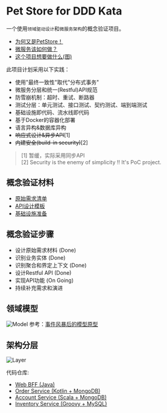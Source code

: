 # Pet Store for DDD Kata

一个使用`领域驱动设计`和`微服务架构`的概念验证项目。

- [为何又是PetStore！](https://github.com/microservices-kata/petstore-materials/blob/master/WhyAnotherPetstore.md)
- [微服务该如何做？](https://github.com/microservices-kata/petstore-materials/blob/master/HowToDoItRight.md)
- [这个项目想要做什么(图)](https://github.com/microservices-kata/petstore-materials/blob/master/image/Goals.png)

此项目计划采用以下实践：

- 使用"最终一致性"取代"分布式事务"
- 微服务分层和统一(Restful)API规范
- 防雪崩机制：超时、重试、断路器
- 测试分层：单元测试、接口测试、契约测试、端到端测试
- 基础设施即代码、流水线即代码
- 基于Docker的容器化部署
- 语言异构&数据库异构
- <s>响应式设计&异步API</s>[1]
- <s>内建安全(build-in security)</s>[2]

> [1] 暂缓，实际采用同步API <br>
> [2] Security is the enemy of simplicity !! It's PoC project.

## 概念验证材料

- [原始需求清单](https://github.com/microservices-kata/petstore-materials/blob/master/EpicStory.md)
- [API设计模板](https://github.com/microservices-kata/petstore-materials/blob/master/ApiDesignTemplate.md)
- [基础设施准备](https://github.com/microservices-kata/petstore-infrastructure/blob/master/ManualSetup.md)

## 概念验证步骤

- 设计原始需求材料 (Done)
- 识别业务实体 (Done)
- 识别聚合和界定上下文 (Done)
- 设计Restful API (Done)
- 实现API功能 (On Going)
- 持续补充需求和演进

## 领域模型

![Model](https://github.com/microservices-kata/petstore-materials/raw/master/image/Model.png)
参考：[事件风暴后的模型原型](https://github.com/microservices-kata/petstore-materials/blob/master/image/DraftModel.png)

## 架构分层

![Layer](https://github.com/microservices-kata/petstore-materials/raw/master/image/Layer.png)

代码仓库:

- [Web BFF (Java)](https://github.com/microservices-kata/petstore-web-bff)
- [Order Service (Kotlin + MongoDB)](https://github.com/microservices-kata/petstore-order-service)
- [Account Service (Scala + MongoDB)](https://github.com/microservices-kata/petstore-account-service)
- [Inventory Service (Groovy + MySQL)](https://github.com/microservices-kata/petstore-inventory-service)
